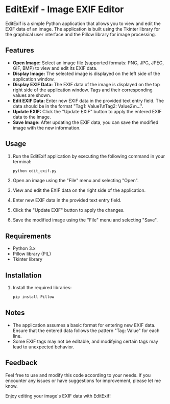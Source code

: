 # EditExif - Image EXIF Editor

EditExif is a simple Python application that allows you to view and edit the EXIF data of an image. The application is built using the Tkinter library for the graphical user interface and the Pillow library for image processing.

## Features

- **Open Image:** Select an image file (supported formats: PNG, JPG, JPEG, GIF, BMP) to view and edit its EXIF data.
- **Display Image:** The selected image is displayed on the left side of the application window.
- **Display EXIF Data:** The EXIF data of the image is displayed on the top right side of the application window. Tags and their corresponding values are shown.
- **Edit EXIF Data:** Enter new EXIF data in the provided text entry field. The data should be in the format "Tag1: Value1\nTag2: Value2\n...".
- **Update EXIF:** Click the "Update EXIF" button to apply the entered EXIF data to the image.
- **Save Image:** After updating the EXIF data, you can save the modified image with the new information.

## Usage

1. Run the EditExif application by executing the following command in your terminal:

    ```bash
    python edit_exif.py
    ```

2. Open an image using the "File" menu and selecting "Open".
3. View and edit the EXIF data on the right side of the application.
4. Enter new EXIF data in the provided text entry field.
5. Click the "Update EXIF" button to apply the changes.
6. Save the modified image using the "File" menu and selecting "Save".

## Requirements

- Python 3.x
- Pillow library (PIL)
- Tkinter library

## Installation

1. Install the required libraries:

   ```bash
   pip install Pillow

## Notes

- The application assumes a basic format for entering new EXIF data. Ensure that the entered data follows the pattern "Tag: Value" for each line.
- Some EXIF tags may not be editable, and modifying certain tags may lead to unexpected behavior.

## Feedback

Feel free to use and modify this code according to your needs. If you encounter any issues or have suggestions for improvement, please let me know.

Enjoy editing your image's EXIF data with EditExif!